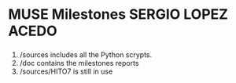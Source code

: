 # MUSE Milestones SERGIO LOPEZ ACEDO
### 

1. /sources includes all the Python scrypts.
2. /doc contains the milestones reports
3. /sources/HITO7 is still in use
